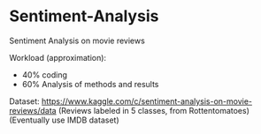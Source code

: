 # Sentiment-Analysis
Sentiment Analysis on movie reviews

Workload (approximation):
  - 40% coding
  - 60% Analysis of methods and results
  
Dataset: https://www.kaggle.com/c/sentiment-analysis-on-movie-reviews/data (Reviews labeled in 5 classes, from Rottentomatoes)
(Eventually use IMDB dataset)
  
